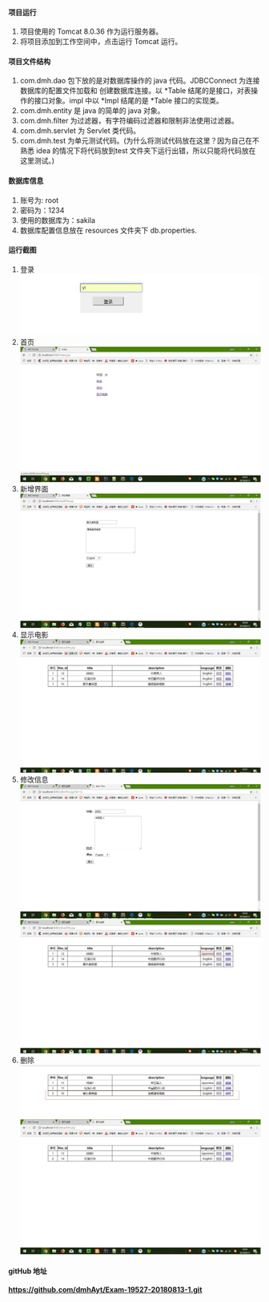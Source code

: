 #### 项目运行
1. 项目使用的 Tomcat 8.0.36 作为运行服务器。       
2. 将项目添加到工作空间中，点击运行 Tomcat 运行。     

#### 项目文件结构    
1. com.dmh.dao 包下放的是对数据库操作的 java 代码。JDBCConnect 为连接数据库的配置文件加载和
创建数据库连接。以 *Table 结尾的是接口，对表操作的接口对象。impl 中以
*Impl 结尾的是 *Table 接口的实现类。      
2. com.dmh.entity 是 java 的简单的 java 对象。      
3. com.dmh.filter 为过滤器，有字符编码过滤器和限制非法使用过滤器。      
4. com.dmh.servlet  为 Servlet 类代码。              
5. com.dmh.test 为单元测试代码。(为什么将测试代码放在这里？因为自己在不熟悉 idea 的情况下将代码放到test 文件夹下运行出错，所以只能将代码放在这里测试。)       

#### 数据库信息
1. 账号为: root       
2. 密码为：1234      
3. 使用的数据库为：sakila        
4. 数据库配置信息放在 resources 文件夹下 db.properties.      

#### 运行截图   
1. 登录     
  ![登录](execuImage/login.jpg)     
2. 首页    
  ![index](execuImage/index.jpg)     
3. 新增界面     
  ![addfilm](execuImage/addfilm.jpg)    
4. 显示电影
  ![showFilm](execuImage/showFilm.jpg)    
5. 修改信息
  ![alterFilmB](execuImage/alterFilmB.jpg)
  ![alterFilmA](execuImage/alterFilmA.jpg)
6. 删除    
  ![deleteB](execuImage/deleteB.jpg)
  ![deleteA](execuImage/deleteA.jpg)

#### gitHub 地址
**https://github.com/dmhAyt/Exam-19527-20180813-1.git**
